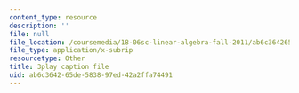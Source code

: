 ```yaml
---
content_type: resource
description: ''
file: null
file_location: /coursemedia/18-06sc-linear-algebra-fall-2011/ab6c364265de583897ed42a2ffa74491_6-wh6yvk6uc.vtt
file_type: application/x-subrip
resourcetype: Other
title: 3play caption file
uid: ab6c3642-65de-5838-97ed-42a2ffa74491
---
```

